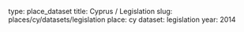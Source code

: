 type: place_dataset
title: Cyprus / Legislation
slug: places/cy/datasets/legislation
place: cy
dataset: legislation
year: 2014
